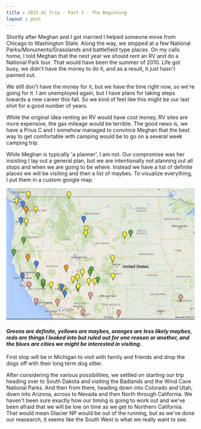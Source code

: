 ```yaml
---
title : 2015 XC Trip - Part 1 - The Beginning
layout : post
---
```


Shortly after Meghan and I got married I helped someone move from Chicago to Washington State.  Along the way, we stopped at a few National Parks/Monuments/Grasslands and battlefield type places.  On my calls home, I told Meghan that the next year we should rent an RV and do a National Park tour.  That would have been the summer of 2010.  Life got busy, we didn't have the money to do it, and as a result, it just hasn\'t panned out.

We still don\'t have the money for it, but we have the time right now, so we\'re going for it.  I am unemployed again, but I have plans for taking steps towards a new career this fall.  So we kind of feel like this might be our last shot for a good number of years.

While the original idea renting an RV would have cost money, RV sites are more expensive, the gas mileage would be terrible.  The good news is, we have a Prius C and I somehow managed to convince Meghan that the best way to get comfortable with camping would be to go on a several week camping trip.  

While Meghan is typically \'a planner\', I am not.  Our compromise was her insisting I lay out a general plan, but we are intentionally not planning out all stops and when we are going to be where.  Instead we have a list of definite places we will be visiting and then a list of maybes.  To visualize everything, I put them in a custom google map.

<img src="/assets/xc2015/firstmap.png" class="img-responsive" alt="The game-plan map">
<h4><div class="small text-center"><em>Greens are definite, yellows are maybes, oranges are less likely maybes, reds are things I looked into but ruled out for one reason or another, and the blues are cities we might be interested in visiting. </em></div></h4>

First stop will be in Michigan to visit with family and friends and drop the dogs off with their long term dog sitter.

After considering the various possibilities, we settled on starting our trip heading over to South Dakota and visiting the Badlands and the Wind Cave National Parks.  And then from there, heading down into Colorado and Utah, down into Arizona, across to Nevada and then North through California.  We haven't been sure exactly how our timing is going to work out and we've been afraid that we will be low on time as we get to Northern California.  That would mean Glacier NP would be out of the running, but as we've done our reasearch, it seems like the South West is what we really want to see.  


